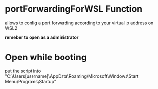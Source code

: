 # portForwardingForWSL Function
allows to config a port forwarding according to your virtual ip address on WSL2

**remeber to open as a administrator**


# Open while booting  
put the script into "C:\Users\[username]\AppData\Roaming\Microsoft\Windows\Start Menu\Programs\Startup"

